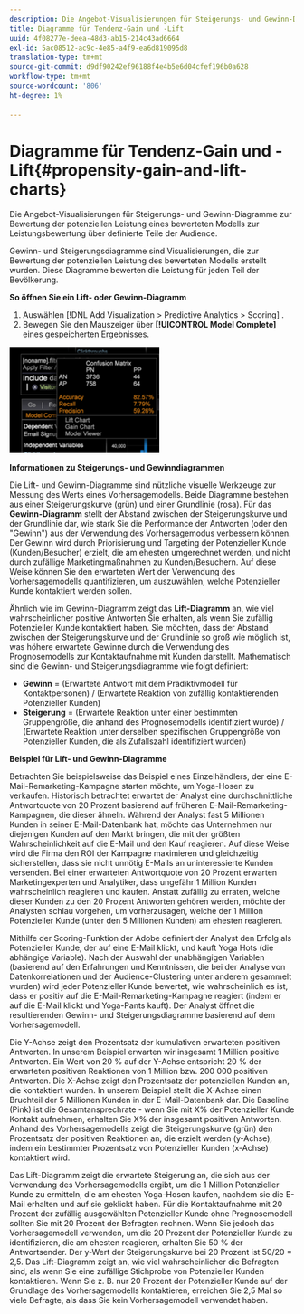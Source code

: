 ```yaml
---
description: Die Angebot-Visualisierungen für Steigerungs- und Gewinn-Diagramme zur Bewertung der potenziellen Leistung eines bewerteten Modells zur Leistungsbewertung über definierte Teile der Audience.
title: Diagramme für Tendenz-Gain und -Lift
uuid: 4f08277e-deea-48d3-ab15-214c43ad6664
exl-id: 5ac08512-ac9c-4e85-a4f9-ea6d819095d8
translation-type: tm+mt
source-git-commit: d9df90242ef96188f4e4b5e6d04cfef196b0a628
workflow-type: tm+mt
source-wordcount: '806'
ht-degree: 1%

---
```


# Diagramme für Tendenz-Gain und -Lift{#propensity-gain-and-lift-charts}

Die Angebot-Visualisierungen für Steigerungs- und Gewinn-Diagramme zur Bewertung der potenziellen Leistung eines bewerteten Modells zur Leistungsbewertung über definierte Teile der Audience.

Gewinn- und Steigerungsdiagramme sind Visualisierungen, die zur Bewertung der potenziellen Leistung des bewerteten Modells erstellt wurden. Diese Diagramme bewerten die Leistung für jeden Teil der Bevölkerung.

**So öffnen Sie ein Lift- oder Gewinn-Diagramm**

1. Auswählen [!DNL Add Visualization > Predictive Analytics > Scoring] .
1. Bewegen Sie den Mauszeiger über **[!UICONTROL Model Complete]** eines gespeicherten Ergebnisses.

![](assets/propensity_lift_gain_1.png)

**Informationen zu Steigerungs- und Gewinndiagrammen**

Die Lift- und Gewinn-Diagramme sind nützliche visuelle Werkzeuge zur Messung des Werts eines Vorhersagemodells. Beide Diagramme bestehen aus einer Steigerungskurve (grün) und einer Grundlinie (rosa). Für das **Gewinn-Diagramm** stellt der Abstand zwischen der Steigerungskurve und der Grundlinie dar, wie stark Sie die Performance der Antworten (oder den &quot;Gewinn&quot;) aus der Verwendung des Vorhersagemodus verbessern können. Der Gewinn wird durch Priorisierung und Targeting der Potenzieller Kunde (Kunden/Besucher) erzielt, die am ehesten umgerechnet werden, und nicht durch zufällige Marketingmaßnahmen zu Kunden/Besuchern. Auf diese Weise können Sie den erwarteten Wert der Verwendung des Vorhersagemodells quantifizieren, um auszuwählen, welche Potenzieller Kunde kontaktiert werden sollen.

Ähnlich wie im Gewinn-Diagramm zeigt das **Lift-Diagramm** an, wie viel wahrscheinlicher positive Antworten Sie erhalten, als wenn Sie zufällig Potenzieller Kunde kontaktiert haben. Sie möchten, dass der Abstand zwischen der Steigerungskurve und der Grundlinie so groß wie möglich ist, was höhere erwartete Gewinne durch die Verwendung des Prognosemodells zur Kontaktaufnahme mit Kunden darstellt. Mathematisch sind die Gewinn- und Steigerungsdiagramme wie folgt definiert:

* **Gewinn** = (Erwartete Antwort mit dem Prädiktivmodell für Kontaktpersonen) / (Erwartete Reaktion von zufällig kontaktierenden Potenzieller Kunden)
* **Steigerung** = (Erwartete Reaktion unter einer bestimmten Gruppengröße, die anhand des Prognosemodells identifiziert wurde) / (Erwartete Reaktion unter derselben spezifischen Gruppengröße von Potenzieller Kunden, die als Zufallszahl identifiziert wurden)

**Beispiel für Lift- und Gewinn-Diagramme**

Betrachten Sie beispielsweise das Beispiel eines Einzelhändlers, der eine E-Mail-Remarketing-Kampagne starten möchte, um Yoga-Hosen zu verkaufen. Historisch betrachtet erwartet der Analyst eine durchschnittliche Antwortquote von 20 Prozent basierend auf früheren E-Mail-Remarketing-Kampagnen, die dieser ähneln. Während der Analyst fast 5 Millionen Kunden in seiner E-Mail-Datenbank hat, möchte das Unternehmen nur diejenigen Kunden auf den Markt bringen, die mit der größten Wahrscheinlichkeit auf die E-Mail und den Kauf reagieren. Auf diese Weise wird die Firma den ROI der Kampagne maximieren und gleichzeitig sicherstellen, dass sie nicht unnötig E-Mails an uninteressierte Kunden versenden. Bei einer erwarteten Antwortquote von 20 Prozent erwarten Marketingexperten und Analytiker, dass ungefähr 1 Million Kunden wahrscheinlich reagieren und kaufen. Anstatt zufällig zu erraten, welche dieser Kunden zu den 20 Prozent Antworten gehören werden, möchte der Analysten schlau vorgehen, um vorherzusagen, welche der 1 Million Potenzieller Kunde (unter den 5 Millionen Kunden) am ehesten reagieren.

Mithilfe der Scoring-Funktion der Adobe definiert der Analyst den Erfolg als Potenzieller Kunde, der auf eine E-Mail klickt, und kauft Yoga Hots (die abhängige Variable). Nach der Auswahl der unabhängigen Variablen (basierend auf den Erfahrungen und Kenntnissen, die bei der Analyse von Datenkorrelationen und der Audience-Clustering unter anderem gesammelt wurden) wird jeder Potenzieller Kunde bewertet, wie wahrscheinlich es ist, dass er positiv auf die E-Mail-Remarketing-Kampagne reagiert (indem er auf die E-Mail klickt und Yoga-Pants kauft). Der Analyst öffnet die resultierenden Gewinn- und Steigerungsdiagramme basierend auf dem Vorhersagemodell.

Die Y-Achse zeigt den Prozentsatz der kumulativen erwarteten positiven Antworten. In unserem Beispiel erwarten wir insgesamt 1 Million positive Antworten. Ein Wert von 20 % auf der Y-Achse entspricht 20 % der erwarteten positiven Reaktionen von 1 Million bzw. 200 000 positiven Antworten. Die X-Achse zeigt den Prozentsatz der potenziellen Kunden an, die kontaktiert wurden. In unserem Beispiel stellt die X-Achse einen Bruchteil der 5 Millionen Kunden in der E-Mail-Datenbank dar. Die Baseline (Pink) ist die Gesamtansprechrate - wenn Sie mit X% der Potenzieller Kunde Kontakt aufnehmen, erhalten Sie X% der insgesamt positiven Antworten. Anhand des Vorhersagemodells zeigt die Steigerungskurve (grün) den Prozentsatz der positiven Reaktionen an, die erzielt werden (y-Achse), indem ein bestimmter Prozentsatz von Potenzieller Kunden (x-Achse) kontaktiert wird.

Das Lift-Diagramm zeigt die erwartete Steigerung an, die sich aus der Verwendung des Vorhersagemodells ergibt, um die 1 Million Potenzieller Kunde zu ermitteln, die am ehesten Yoga-Hosen kaufen, nachdem sie die E-Mail erhalten und auf sie geklickt haben. Für die Kontaktaufnahme mit 20 Prozent der zufällig ausgewählten Potenzieller Kunde ohne Prognosemodell sollten Sie mit 20 Prozent der Befragten rechnen. Wenn Sie jedoch das Vorhersagemodell verwenden, um die 20 Prozent der Potenzieller Kunde zu identifizieren, die am ehesten reagieren, erhalten Sie 50 % der Antwortsender. Der y-Wert der Steigerungskurve bei 20 Prozent ist 50/20 = 2,5. Das Lift-Diagramm zeigt an, wie viel wahrscheinlicher die Befragten sind, als wenn Sie eine zufällige Stichprobe von Potenzieller Kunden kontaktieren. Wenn Sie z. B. nur 20 Prozent der Potenzieller Kunde auf der Grundlage des Vorhersagemodells kontaktieren, erreichen Sie 2,5 Mal so viele Befragte, als dass Sie kein Vorhersagemodell verwendet haben.
